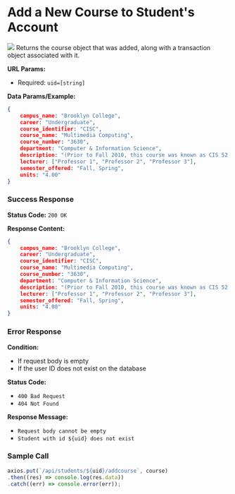 # Add a New Course to Student's Account
![](https://img.shields.io/badge/%2Fapi%2Fstudents%2F%3Auid%2Faddcourse-PUT-orange?style=flat-square)
Returns the course object that was added, along with a transaction object associated with it.

**URL Params:**
- Required: `uid=[string]`

**Data Params/Example:**
```json
{
    campus_name: "Brooklyn College",
    career: "Undergraduate",
    course_identifier: "CISC",
    course_name: "Multimedia Computing",
    course_number: "3630",
    department: "Computer & Information Science",
    description: "(Prior to Fall 2010, this course was known as CIS 52.nThe information below might still reflect the old course numbers. Bracketed numbers, if any, are the old course numbers. Learn more...)",
    lecturer: ["Professor 1", "Professor 2", "Professor 3"],
    semester_offered: "Fall, Spring",
    units: "4.00"
}
```

### Success Response
**Status Code:** `200 OK`

**Response Content:**
```json
{
    campus_name: "Brooklyn College",
    career: "Undergraduate",
    course_identifier: "CISC",
    course_name: "Multimedia Computing",
    course_number: "3630",
    department: "Computer & Information Science",
    description: "(Prior to Fall 2010, this course was known as CIS 52.nThe information below might still reflect the old course numbers. Bracketed numbers, if any, are the old course numbers. Learn more...)",
    lecturer: ["Professor 1", "Professor 2", "Professor 3"],
    semester_offered: "Fall, Spring",
    units: "4.00"
}
```

### Error Response
**Condition:** 
- If request body is empty
- If the user ID does not exist on the database

**Status Code:** 
- `400 Bad Request`
- `404 Not Found`

**Response Message:**
- `Request body cannot be empty`
- `Student with id ${uid} does not exist`

### Sample Call
```js
axios.put(`/api/students/${uid}/addcourse`, course)
.then((res) => console.log(res.data))
.catch((err) => console.error(err));
```